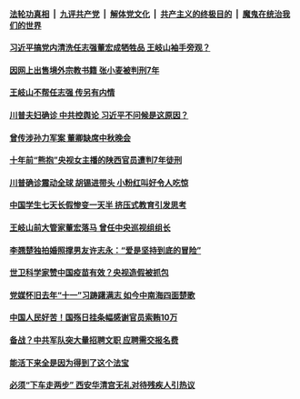 

####  [法轮功真相](../../../../basic/blob/master/README.md?t=10031831) &nbsp;|&nbsp; [九评共产党](../../../../9ping.md/blob/master/README.md?t=10031831) &nbsp;|&nbsp; [解体党文化](../../../../jtdwh.md/blob/master/README.md?t=10031831)  &nbsp;|&nbsp; [共产主义的终极目的](../../../../gczydzjmd.md/blob/master/README.md?t=10031831) &nbsp;|&nbsp; [魔鬼在统治我们的世界](../../../../mgztzwmdsj.md/blob/master/README.md?t=10031831) 

#### [习近平搞党内清洗任志强董宏成牺牲品 王岐山袖手旁观？](../pages/soh5/428338.md?t=10031831) 
#### [因网上出售境外宗教书籍 张小麦被判刑7年](../pages/soh5/428287.md?t=10031831) 
#### [王岐山不帮任志强 传另有内情](../pages/soh5/428272.md?t=10031831) 
#### [川普夫妇确诊 中共控舆论 习近平不问候是这原因？](../pages/soh5/428263.md?t=10031831) 
#### [曾传涉孙力军案 董卿缺席中秋晚会](../pages/soh5/428047.md?t=10031831) 
#### [十年前“熊抱”央视女主播的陕西官员遭判7年徒刑](../pages/soh5/428032.md?t=10031831) 
#### [川普确诊震动全球 胡锡进带头 小粉红叫好令人吃惊](../pages/soh5/428002.md?t=10031831) 
#### [中国学生七天长假惨变一天半 挤压式教育引发思考](../pages/soh5/427948.md?t=10031831) 
#### [王岐山前大管家董宏落马 曾任中央巡视组组长  ](../pages/soh5/427951.md?t=10031831) 
#### [李翘楚独拍婚照撑男友许志永：“爱是坚持到底的冒险”](../pages/soh5/427933.md?t=10031831) 
#### [世卫科学家赞中国疫苗有效？央视造假被抓包](../pages/soh5/427906.md?t=10031831) 
#### [党媒怀旧去年“十一”习踌躇满志 如今中南海四面楚歌](../pages/soh5/427912.md?t=10031831) 
#### [中国人民好苦！国殇日挂条幅感谢官员索贿10万](../pages/soh5/427879.md?t=10031831) 
#### [备战？中共军队突大量招聘文职 应聘需交报名费](../pages/soh5/427843.md?t=10031831) 
#### [能活下来全是因为得到了这个法宝](../pages/soh5/427792.md?t=10031831) 
#### [必须“下车走两步” 西安华清宫无礼对待残疾人引热议](../pages/soh5/427714.md?t=10031831) 
